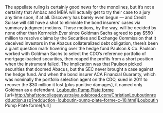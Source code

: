 The appellate ruling is certainly good news for the monolines, but it’s not a certainty that Ambac and MBIA will actually get to try their case to a jury any time soon, if at all. Discovery has barely even begun — and Credit Suisse will still have a shot to eliminate the bond insurers’ cases via summary judgment motions. Those motions, by the way, will be decided by none other than Kornreich.Ever since Goldman Sachs agreed to pay $550 million to resolve claims by the Securities and Exchange Commission that it deceived investors in the Abacus collateralized debt obligation, there’s been a giant question mark hovering over the hedge fund Paulson & Co. Paulson worked with Goldman Sachs to select the CDO’s reference portfolio of mortgage-backed securities, then reaped the profits from a short position when the instrument failed. The implication was that Paulson picked securities that doomed Abacus, but the SEC never brought a case against the hedge fund. And when the bond insurer ACA Financial Guaranty, which was nominally the portfolio selection agent on the CDO, sued in 2011 to recover the $30 million it lost (plus punitive damages), it named only Goldman as a defendant.
 <a href="http://shafstoncollegeavustralya.edabroad.com/ChristianLouboutinnredduction.asp?redduction=louboutin-pump-plate-forme-c-10.html" >Louboutin Pump Plate forme</a>
[url=http://shafstoncollegeavustralya.edabroad.com/ChristianLouboutinnredduction.asp?redduction=louboutin-pump-plate-forme-c-10.html]Louboutin Pump Plate forme[/url]